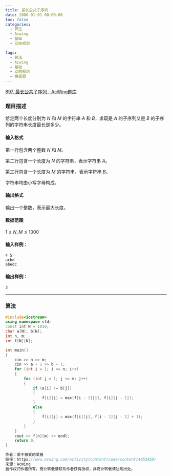 ```yaml
---
title: 最长公共子序列
date: 2000-01-01 00:00:00
toc: false
categories:
  - 算法
  - Acwing
  - 基础
  - 动态规划

tags:
  - 算法
  - Acwing
  - 基础
  - 动态规划
  - 模板题
---
```


[897. 最长公共子序列 - AcWing题库](https://www.acwing.com/problem/content/899/)


### 题目描述
给定两个长度分别为 $N$ 和 $M$ 的字符串 $A$ 和 $B$，求既是 $A$ 的子序列又是 $B$ 的子序列的字符串长度最长是多少。

#### 输入格式

第一行包含两个整数 $N$ 和 $M$。

第二行包含一个长度为 $N$ 的字符串，表示字符串 $A$。

第三行包含一个长度为 $M$ 的字符串，表示字符串 $B$。

字符串均由小写字母构成。

#### 输出格式

输出一个整数，表示最大长度。

#### 数据范围

$1 \le N,M \le 1000$

#### 输入样例：

```
4 5
acbd
abedc
```

#### 输出样例：

```
3
```

---
### 算法


```cpp
#include<iostream>
using namespace std;
const int N = 1010;
char a[N], b[N];
int n, m;
int f[N][N];

int main()
{
    cin >> n >> m;
    cin >> a + 1 >> b + 1;
    for (int i = 1; i <= n; i++)
    {
        for (int j = 1; j <= m; j++)
        {
            if (a[i] != b[j])
            {
                f[i][j] = max(f[i - 1][j], f[i][j - 1]);
            }
            else
            {
                f[i][j] = max(f[i][j], f[i - 1][j - 1] + 1);
            }
        }
    }
    cout << f[n][m] << endl;
    return 0;
}

作者：爱不被爱的爱酱
链接：https://www.acwing.com/activity/content/code/content/4853859/
来源：AcWing
著作权归作者所有。商业转载请联系作者获得授权，非商业转载请注明出处。
```
